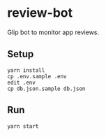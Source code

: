 # review-bot

Glip bot to monitor app reviews.


## Setup

```
yarn install
cp .env.sample .env
edit .env
cp db.json.sample db.json
```

## Run

```
yarn start
```
